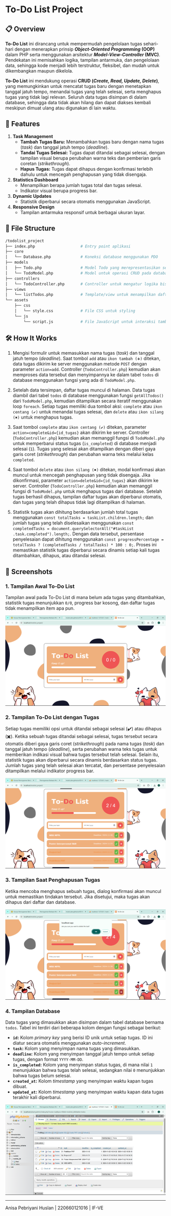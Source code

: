 # To-Do List Project

## 📋 Overview
**To-Do List** ini dirancang untuk mempermudah pengelolaan tugas sehari-hari dengan menerapkan prinsip ***Object-Oriented Programming* (OOP)** dalam PHP serta menggunakan arsitektur ***Model-View-Controller* (MVC)**. Pendekatan ini memisahkan logika, tampilan antarmuka, dan pengelolaan data, sehingga kode menjadi lebih terstruktur, fleksibel, dan mudah untuk dikembangkan maupun dikelola.

**To-Do List** ini mendukung operasi **CRUD (*Create, Read, Update, Delete*)**, yang memungkinkan untuk mencatat tugas baru dengan menetapkan tanggal jatuh tempo, menandai tugas yang telah selesai, serta menghapus tugas yang tidak lagi relevan. Seluruh data tugas disimpan di dalam database, sehingga data tidak akan hilang dan dapat diakses kembali meskipun dimuat ulang atau digunakan di lain waktu.

## 🚀 Features
1. **Task Management**
   - **Tambah Tugas Baru:** Menambahkan tugas baru dengan nama tugas (*task*) dan tanggal jatuh tempo (*deadline*).
   - **Tandai Tugas Selesai:** Tugas dapat ditandai sebagai selesai, dengan tampilan visual berupa perubahan warna teks dan pemberian garis coretan (*strikethrough*).
   - **Hapus Tugas:** Tugas dapat dihapus dengan konfirmasi terlebih dahulu untuk mencegah penghapusan yang tidak disengaja.
2. **Statistics Dashboard**
   - Menampilkan berapa jumlah tugas total dan tugas selesai.
   - Indikator visual berupa progress bar.
3. **Dynamic Updates**
   - Statistik diperbarui secara otomatis menggunakan JavaScript.
4. **Responsive Design**
   - Tampilan antarmuka responsif untuk berbagai ukuran layar.

## 📂 File Structure
```graphql
/todolist_project
├── index.php                    # Entry point aplikasi
├── core
│   └── Database.php             # Koneksi database menggunakan PDO
├── models
│   ├── Todo.php                 # Model Todo yang merepresentasikan setiap task
│   └── TodoModel.php            # Model untuk operasi CRUD pada database
├── controllers
│   └── TodoController.php       # Controller untuk mengatur logika bisnis Todo
├── views
│   └── listTodos.php            # Template/view untuk menampilkan daftar Todo
└── assets
    ├── css
    │   └── style.css            # File CSS untuk styling
    └── js
        └── script.js            # File JavaScript untuk interaksi tambahan
```

## 🛠️ How It Works
1. Mengisi formulir untuk memasukkan nama tugas (*task*) dan tanggal jatuh tempo (*deadline*). Saat tombol `add` atau `ikon tambah (➕)` ditekan, data tugas dikirim ke server menggunakan metode `POST` dengan parameter `action=add`. Controller (`TodoController.php`) kemudian akan memproses data tersebut dan menyimpannya ke dalam tabel `todos` di database menggunakan fungsi yang ada di `TodoModel.php`.

2. Setelah data tersimpan, daftar tugas muncul di halaman. Data tugas diambil dari tabel `todos` di database menggunakan fungsi `getAllTodos()` dari `TodoModel.php`, kemudian ditampilkan secara iteratif menggunakan loop `foreach`. Setiap tugas memiliki dua tombol aksi: `complete` atau `ikon centang (✔️)` untuk menandai tugas selesai, dan `delete` atau `ikon silang (✖️)` untuk menghapus tugas.

3. Saat tombol `complete` atau `ikon centang (✔️)` ditekan, parameter `action=complete&id={id_tugas}` akan dikirim ke server. Controller (`TodoController.php`) kemudian akan memanggil fungsi di `TodoModel.php` untuk memperbarui status tugas (`is_completed`) di database menjadi selesai (`1`). Tugas yang selesai akan ditampilkan dengan diberi gaya garis coret (*strikethrough*) dan perubahan warna teks melalui kelas `completed`.

4. Saat tombol `delete` atau `ikon silang (✖️)` ditekan, modal konfirmasi akan muncul untuk mencegah penghapusan yang tidak disengaja. Jika dikonfirmasi, parameter `action=delete&id={id_tugas}` akan dikirim ke server. Controller (`TodoController.php`) kemudian akan memanggil fungsi di `TodoModel.php` untuk menghapus tugas dari database. Setelah tugas berhasil dihapus, tampilan daftar tugas akan diperbarui otomatis, dan tugas yang telah dihapus tidak lagi ditampilkan di halaman.

5. Statistik tugas akan dihitung berdasarkan jumlah total tugas menggunakan `const totalTasks = taskList.children.length;` dan jumlah tugas yang telah diselesaikan menggunakan `const completedTasks = document.querySelectorAll("#taskList .task.completed").length;`. Dengan data tersebut, persentase penyelesaian dapat dihitung menggunakan `const progressPercentage = totalTasks ? (completedTasks / totalTasks) * 100 : 0;`. Proses ini memastikan statistik tugas diperbarui secara dinamis setiap kali tugas ditambahkan, dihapus, atau ditandai selesai.

## 📸 Screenshots
### 1. Tampilan Awal To-Do List
Tampilan awal pada To-Do List di mana belum ada tugas yang ditambahkan, statistik tugas menunjukkan `0/0`, progress bar kosong, dan daftar tugas tidak menampilkan item apa pun.

![Tampilan Awal](screenshots/tampilan-awal.png)

### 2. Tampilan To-Do List dengan Tugas
Setiap tugas memiliki opsi untuk ditandai sebagai selesai (✔️) atau dihapus (✖️). Ketika sebuah tugas ditandai sebagai selesai, tugas tersebut secara otomatis diberi gaya garis coret (*strikethrough*) pada nama tugas (*task*) dan tanggal jatuh tempo (*deadline*), serta perubahan warna teks tugas untuk memberikan indikasi visual bahwa tugas tersebut telah selesai. Selain itu, statistik tugas akan diperbarui secara dinamis berdasarkan status tugas. Jumlah tugas yang telah selesai akan tercatat, dan persentase penyelesaian ditampilkan melalui indikator progress bar.

![Tampilan To-Do List](screenshots/tampilan-todolist.png)

### 3. Tampilan Saat Penghapusan Tugas
Ketika mencoba menghapus sebuah tugas, dialog konfirmasi akan muncul untuk memastikan tindakan tersebut. Jika disetujui, maka tugas akan dihapus dari daftar dan database.

![Tampilan Penghapusan Tugas](screenshots/tampilan-penghapusan-tugas.png)

### 4. Tampilan Database
Data tugas yang dimasukkan akan disimpan dalam tabel database bernama `todos`. Tabel ini terdiri dari beberapa kolom dengan fungsi sebagai berikut:
- **`id`:** Kolom *primary key* yang berisi ID unik untuk setiap tugas. ID ini diatur secara otomatis menggunakan *auto-increment*.
- **`task`:** Kolom yang menyimpan nama tugas yang dimasukkan.
- **`deadline`:** Kolom yang menyimpan tanggal jatuh tempo untuk setiap tugas, dengan format `YYYY-MM-DD`.
- **`is_completed`:** Kolom yang menyimpan status tugas, di mana nilai `1` menunjukkan bahwa tugas telah selesai, sedangkan nilai `0` menunjukkan bahwa tugas belum selesai.
- **`created_at`:** Kolom *timestamp* yang menyimpan waktu kapan tugas dibuat.
- **`updated_at`:** Kolom *timestamp* yang menyimpan waktu kapan data tugas terakhir kali diperbarui.

![Tampilan Database](screenshots/database.png)

---

Anisa Pebriyani Huslan | 220660121016 | IF-VE